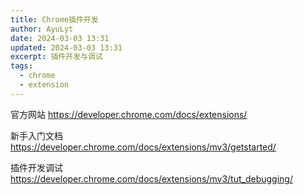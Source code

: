 ```yaml
---
title: Chrome插件开发
author: AyuLyt
date: 2024-03-03 13:31
updated: 2024-03-03 13:31
excerpt: 插件开发与调试
tags:
  - chrome
  - extension
---
```

官方网站 https://developer.chrome.com/docs/extensions/

新手入门文档 https://developer.chrome.com/docs/extensions/mv3/getstarted/

插件开发调试 https://developer.chrome.com/docs/extensions/mv3/tut_debugging/
